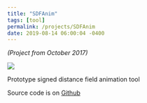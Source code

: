 ```yaml
---
title: "SDFAnim"
tags: [tool]
permalink: /projects/SDFAnim
date: 2019-08-14 06:00:04 -0400
---
```


*(Project from October 2017)*

![](/img/projects/sdfanim.gif)

Prototype signed distance field animation tool

Source code is on [Github](https://github.com/parameterized/SDFAnim)
